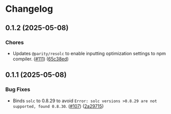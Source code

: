 # Changelog

## 0.1.2 (2025-05-08)
### Chores
- Updates `@parity/resolc` to enable inputting optimization settings to npm compiler. ([#111](https://github.com/paritytech/hardhat-polkadot/pull/111)) ([65c38ed](https://github.com/paritytech/hardhat-polkadot/commit/65c38ed417f150bcceabe92678cd9df8e6369c06))


## 0.1.1 (2025-05-08)
### Bug Fixes
- Binds `solc` to 0.8.29 to avoid `Error: solc versions >0.8.29 are not supported, found 0.8.30`. ([#107](https://github.com/paritytech/hardhat-polkadot/pull/107)) ([2a29715](https://github.com/paritytech/hardhat-polkadot/commit/2a29715b636b5e72ecb0f96f2be1f51a0ee13232))
